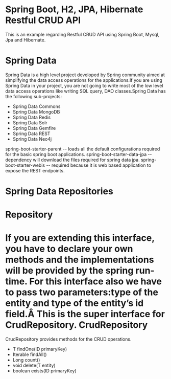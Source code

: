  Spring Boot, H2, JPA, Hibernate Restful CRUD API 
 =====================================================
 This is an example regarding Restful CRUD API using Spring Boot, Mysql, Jpa and Hibernate.
 
 Spring Data
 =============
 Spring Data is a high level project developed by Spring community aimed at simplifying the data access operations for the applications.If you  are using Spring Data in your project, you are not going to write most of the low level data access operations like writing SQL query, DAO classes.Spring Data has the following sub-projects:

   *  Spring Data Commons
   *  Spring Data MongoDB
   *  Spring Data Redis
   *  Spring Data Solr
   *  Spring Data Gemfire
   *  Spring Data REST
   *  Spring Data Neo4j


   spring-boot-starter-parent -- loads all the default configurations required for the basic spring boot applications.
   spring-boot-starter-data-jpa -- dependency will download the files required for spring data jpa.
   spring-boot-starter-webis -- required because it is web based application to expose the REST endpoints.
    
   Spring Data Repositories
   =========================
    
   Repository
   ============
   If you are extending this interface, you have to declare your own methods and the implementations will be provided by the spring run-time. For this interface also we have to pass two parameters:type of the entity and type of the entity’s id field.Â This is the super interface for CrudRepository.
   CrudRepository
   ===============
   CrudRepository provides methods for the CRUD operations.
   *  T findOne(ID primaryKey)
   *  Iterable findAll()
   *  Long count()
   *  void delete(T entity)
   *  boolean exists(ID primaryKey)
   
   
